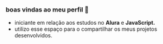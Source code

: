 ###  boas vindas ao meu perfil 🤍

- iniciante em relação aos estudos no **Alura** e **JavaScript.**
- utilizo esse espaço para o compartilhar os meus projetos desenvolvidos.
